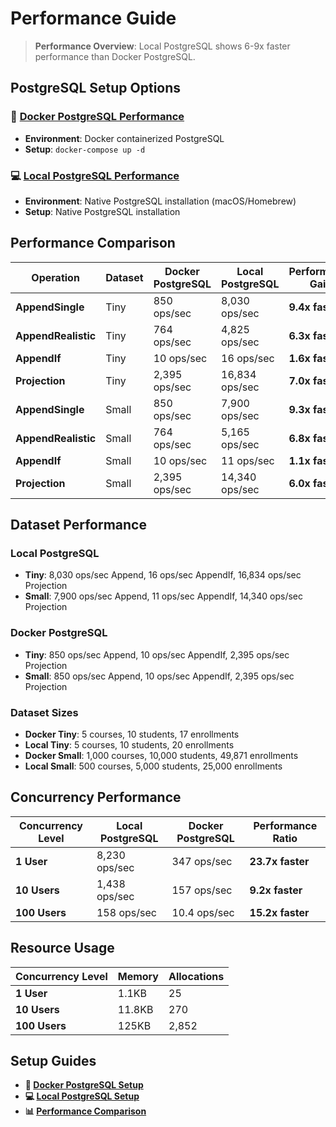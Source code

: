 # Performance Guide

> **Performance Overview**: Local PostgreSQL shows 6-9x faster performance than Docker PostgreSQL.

## PostgreSQL Setup Options

### **🐳 [Docker PostgreSQL Performance](./performance-docker.md)**
- **Environment**: Docker containerized PostgreSQL
- **Setup**: `docker-compose up -d`

### **💻 [Local PostgreSQL Performance](./performance-local.md)**
- **Environment**: Native PostgreSQL installation (macOS/Homebrew)
- **Setup**: Native PostgreSQL installation

## Performance Comparison

| Operation | Dataset | Docker PostgreSQL | Local PostgreSQL | Performance Gain |
|-----------|---------|-------------------|------------------|------------------|
| **AppendSingle** | Tiny | 850 ops/sec | 8,030 ops/sec | **9.4x faster** |
| **AppendRealistic** | Tiny | 764 ops/sec | 4,825 ops/sec | **6.3x faster** |
| **AppendIf** | Tiny | 10 ops/sec | 16 ops/sec | **1.6x faster** |
| **Projection** | Tiny | 2,395 ops/sec | 16,834 ops/sec | **7.0x faster** |
| **AppendSingle** | Small | 850 ops/sec | 7,900 ops/sec | **9.3x faster** |
| **AppendRealistic** | Small | 764 ops/sec | 5,165 ops/sec | **6.8x faster** |
| **AppendIf** | Small | 10 ops/sec | 11 ops/sec | **1.1x faster** |
| **Projection** | Small | 2,395 ops/sec | 14,340 ops/sec | **6.0x faster** |

## Dataset Performance

### **Local PostgreSQL**
- **Tiny**: 8,030 ops/sec Append, 16 ops/sec AppendIf, 16,834 ops/sec Projection
- **Small**: 7,900 ops/sec Append, 11 ops/sec AppendIf, 14,340 ops/sec Projection

### **Docker PostgreSQL**
- **Tiny**: 850 ops/sec Append, 10 ops/sec AppendIf, 2,395 ops/sec Projection
- **Small**: 850 ops/sec Append, 10 ops/sec AppendIf, 2,395 ops/sec Projection

### **Dataset Sizes**
- **Docker Tiny**: 5 courses, 10 students, 17 enrollments
- **Local Tiny**: 5 courses, 10 students, 20 enrollments
- **Docker Small**: 1,000 courses, 10,000 students, 49,871 enrollments
- **Local Small**: 500 courses, 5,000 students, 25,000 enrollments

## Concurrency Performance

| Concurrency Level | Local PostgreSQL | Docker PostgreSQL | Performance Ratio |
|------------------|------------------|-------------------|-------------------|
| **1 User** | 8,230 ops/sec | 347 ops/sec | **23.7x faster** |
| **10 Users** | 1,438 ops/sec | 157 ops/sec | **9.2x faster** |
| **100 Users** | 158 ops/sec | 10.4 ops/sec | **15.2x faster** |

## Resource Usage

| Concurrency Level | Memory | Allocations |
|------------------|--------|-------------|
| **1 User** | 1.1KB | 25 |
| **10 Users** | 11.8KB | 270 |
| **100 Users** | 125KB | 2,852 |

## Setup Guides

- **🐳 [Docker PostgreSQL Setup](./benchmark-setup-docker.md)**
- **💻 [Local PostgreSQL Setup](./benchmark-setup-local.md)**
- **📊 [Performance Comparison](./performance-comparison.md)**
